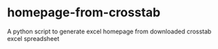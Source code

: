 # homepage-from-crosstab
 A python script to generate excel homepage from downloaded crosstab excel spreadsheet
